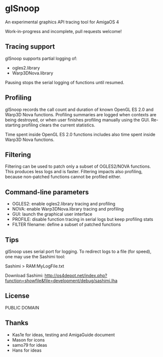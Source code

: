 # glSnoop
An experimental graphics API tracing tool for AmigaOS 4

Work-in-progress and incomplete, pull requests welcome!

## Tracing support

glSnoop supports partial logging of:

- ogles2.library
- Warp3DNova.library

Pausing stops the serial logging of functions until resumed.

## Profiling

glSnoop records the call count and duration of known OpenGL ES 2.0
and Warp3D Nova functions. Profiling summaries are logged when
contexts are being destroyed, or when user finishes profiling manually
using the GUI. Re-starting profiling clears the current statistics.

Time spent inside OpenGL ES 2.0 functions includes also time spent
inside Warp3D Nova functions.

## Filtering

Filtering can be used to patch only a subset of OGLES2/NOVA
functions. This produces less logs and is faster. Filtering
impacts also profiling, because non-patched functions
cannot be profiled either.

## Command-line parameters

- OGLES2: enable ogles2.library tracing and profiling
- NOVA: enable Warp3DNova.library tracing and profiling
- GUI: launch the graphical user interface
- PROFILE: disable function tracing in serial logs but keep profiling stats
- FILTER filename: define a subset of patched functions

## Tips

glSnoop uses serial port for logging. To redirect logs
to a file (for speed), one may use the Sashimi tool:

Sashimi > RAM:MyLogFile.txt

Download Sashimi: http://os4depot.net/index.php?function=showfile&file=development/debug/sashimi.lha

## License

PUBLIC DOMAIN

## Thanks

- Kas1e for ideas, testing and AmigaGuide document
- Mason for icons
- samo79 for ideas
- Hans for ideas

